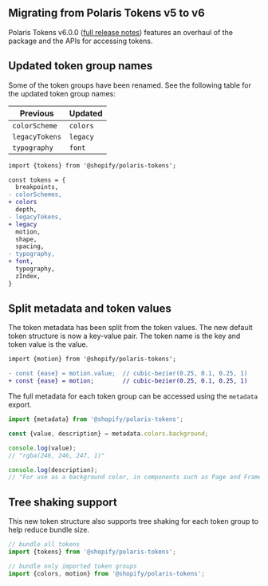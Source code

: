 ## Migrating from Polaris Tokens v5 to v6

Polaris Tokens v6.0.0 ([full release notes](https://github.com/Shopify/polaris/releases/tag/tokens-v6.0.0)) features an overhaul of the package and the APIs for accessing tokens.

## Updated token group names

Some of the token groups have been renamed. See the following table for the updated token group names:

| Previous       | Updated  |
| -------------- | -------- |
| `colorScheme`  | `colors` |
| `legacyTokens` | `legacy` |
| `typography`   | `font`   |

```diff
import {tokens} from '@shopify/polaris-tokens';

const tokens = {
  breakpoints,
- colorSchemes,
+ colors
  depth,
- legacyTokens,
+ legacy
  motion,
  shape,
  spacing,
- typography,
+ font,
  typography,
  zIndex,
}
```

## Split metadata and token values

The token metadata has been split from the token values. The new default token structure is now a key-value pair. The token name is the key and token value is the value.

```diff
import {motion} from '@shopify/polaris-tokens';

- const {ease} = motion.value;  // cubic-bezier(0.25, 0.1, 0.25, 1)
+ const {ease} = motion;        // cubic-bezier(0.25, 0.1, 0.25, 1)
```

The full metadata for each token group can be accessed using the `metadata` export.

```js
import {metadata} from '@shopify/polaris-tokens';

const {value, description} = metadata.colors.background;

console.log(value);
// "rgba(246, 246, 247, 1)"

console.log(description);
// "For use as a background color, in components such as Page and Frame backgrounds."
```

## Tree shaking support

This new token structure also supports tree shaking for each token group to help reduce bundle size.

```js
// bundle all tokens
import {tokens} from '@shopify/polaris-tokens';

// bundle only imported token groups
import {colors, motion} from '@shopify/polaris-tokens';
```
